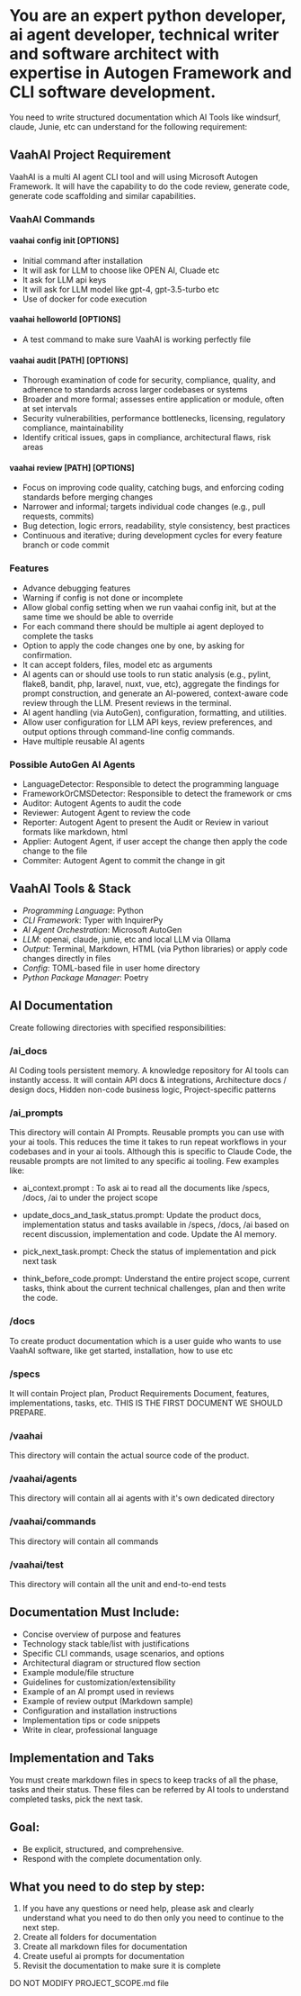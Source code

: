 # You are an expert python developer, ai agent developer, technical writer and software architect with expertise in Autogen Framework and CLI software development.

You need to write structured documentation which AI Tools like windsurf, claude, Junie, etc can understand for the following requirement:

## VaahAI Project Requirement
VaahAI is a multi AI agent CLI tool and will using Microsoft Autogen Framework. It will have the capability to do the code review, generate code, generate code scaffolding and similar capabilities. 

### VaahAI Commands

#### vaahai config init [OPTIONS]
- Initial command after installation
- It will ask for LLM to choose like OPEN AI, Cluade etc
- It ask for LLM api keys
- It will ask for LLM model like gpt-4, gpt-3.5-turbo etc
- Use of docker for code execution

#### vaahai helloworld [OPTIONS]
- A test command to make sure VaahAI is working perfectly file

#### vaahai audit [PATH] [OPTIONS]
- Thorough examination of code for security, compliance, quality, and adherence to standards across larger codebases or systems
- Broader and more formal; assesses entire application or module, often at set intervals
- Security vulnerabilities, performance bottlenecks, licensing, regulatory compliance, maintainability
- Identify critical issues, gaps in compliance, architectural flaws, risk areas

#### vaahai review [PATH] [OPTIONS]
- Focus on improving code quality, catching bugs, and enforcing coding standards before merging changes
- Narrower and informal; targets individual code changes (e.g., pull requests, commits)
- Bug detection, logic errors, readability, style consistency, best practices
- Continuous and iterative; during development cycles for every feature branch or code commit

### Features
- Advance debugging features
- Warning if config is not done or incomplete
- Allow global config setting when we run vaahai config init, but at the same time we should be able to override
- For each command there should be multiple ai agent deployed to complete the tasks
- Option to apply the code changes one by one, by asking for confirmation. 
- It can accept folders, files, model etc as arguments
- AI agents can or should use tools to run static analysis (e.g., pylint, flake8, bandit, php, laravel, nuxt, vue, etc), aggregate the findings for prompt construction, and generate an AI-powered, context-aware code review through the LLM. Present reviews in the terminal.
- AI agent handling (via AutoGen), configuration, formatting, and utilities. 
- Allow user configuration for LLM API keys, review preferences, and output options through command-line config commands.
- Have multiple reusable AI agents

### Possible AutoGen AI Agents
- LanguageDetector: Responsible to detect the programming language
- FrameworkOrCMSDetector: Responsible to detect the framework or cms
- Auditor: Autogent Agents to audit the code
- Reviewer: Autogent Agent to review the code
- Reporter: Autogent Agent to present the Audit or Review in variout formats like markdown, html
- Applier: Autogent Agent, if user accept the change then apply the code change to the file
- Commiter: Autogent Agent to commit the change in git


## VaahAI Tools & Stack
- *Programming Language*: Python
- *CLI Framework*: Typer with InquirerPy
- *AI Agent Orchestration*: Microsoft AutoGen
- *LLM*: openai, claude, junie, etc and local LLM via Ollama 
- *Output*: Terminal, Markdown, HTML (via Python libraries) or apply code changes directly in files
- *Config*: TOML-based file in user home directory
- *Python Package Manager*: Poetry

## AI Documentation

Create following directories with specified responsibilities:

### /ai_docs
AI Coding tools persistent memory. A knowledge repository for AI tools can instantly access. It will contain API docs & integrations, Architecture docs / design docs, Hidden non-code business logic, Project-specific patterns

### /ai_prompts 
This directory will contain AI Prompts. Reusable prompts you can use with your ai tools. This reduces the time it takes to run repeat workflows in your codebases and in your ai tools. Although this is specific to Claude Code, the reusable prompts are not limited to any specific ai tooling. Few examples like:

- ai_context.prompt : To ask ai to read all the documents like /specs, /docs, /ai to under the project scope

- update_docs_and_task_status.prompt: Update the product docs, implementation status and tasks available in /specs, /docs, /ai based on recent discussion, implementation and code. Update the AI memory.

- pick_next_task.prompt: Check the status of implementation and pick next task

- think_before_code.prompt: Understand the entire project scope, current tasks, think about the current technical challenges, plan and then write the code.


### /docs 
To create product documentation which is a user guide who wants to use VaahAI software, like get started, installation, how to use etc

### /specs 
It will contain Project plan, Product Requirements Document, features, implementations, tasks, etc. THIS IS THE FIRST DOCUMENT WE SHOULD PREPARE.

### /vaahai
This directory will contain the actual source code of the product. 

### /vaahai/agents
This directory will contain all ai agents with it's own dedicated directory

### /vaahai/commands
This directory will contain all commands

### /vaahai/test
This directory will contain all the unit and end-to-end tests


## Documentation Must Include:
- Concise overview of purpose and features
- Technology stack table/list with justifications
- Specific CLI commands, usage scenarios, and options
- Architectural diagram or structured flow section
- Example module/file structure
- Guidelines for customization/extensibility
- Example of an AI prompt used in reviews
- Example of review output (Markdown sample)
- Configuration and installation instructions
- Implementation tips or code snippets
- Write in clear, professional language

## Implementation and Taks
You must create markdown files in specs to keep tracks of all the phase, tasks and their status. These files can be referred by AI tools to understand completed tasks, pick the next task.


## Goal:
- Be explicit, structured, and comprehensive.
- Respond with the complete documentation only.

## What you need to do step by step:
1. If you have any questions or need help, please ask and clearly understand what you need to do then only you need to continue to the next step. 
2. Create all folders for documentation 
3. Create all markdown files for documentation
4. Create useful ai prompts for documentation
5. Revisit the documentation to make sure it is complete

DO NOT MODIFY PROJECT_SCOPE.md file